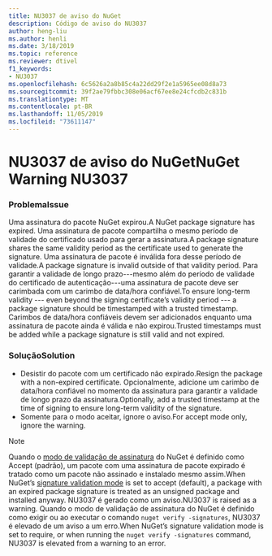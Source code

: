 ```yaml
---
title: NU3037 de aviso do NuGet
description: Código de aviso do NU3037
author: heng-liu
ms.author: henli
ms.date: 3/18/2019
ms.topic: reference
ms.reviewer: dtivel
f1_keywords:
- NU3037
ms.openlocfilehash: 6c5626a2a8b85c4a22dd29f2e1a5965ee08d8a73
ms.sourcegitcommit: 39f2ae79fbbc308e06acf67ee8e24cfcdb2c831b
ms.translationtype: MT
ms.contentlocale: pt-BR
ms.lasthandoff: 11/05/2019
ms.locfileid: "73611147"
---
```

# <a name="nuget-warning-nu3037"></a><span data-ttu-id="032c2-103">NU3037 de aviso do NuGet</span><span class="sxs-lookup"><span data-stu-id="032c2-103">NuGet Warning NU3037</span></span>

### <a name="issue"></a><span data-ttu-id="032c2-104">Problema</span><span class="sxs-lookup"><span data-stu-id="032c2-104">Issue</span></span>

<span data-ttu-id="032c2-105">Uma assinatura do pacote NuGet expirou.</span><span class="sxs-lookup"><span data-stu-id="032c2-105">A NuGet package signature has expired.</span></span>
<span data-ttu-id="032c2-106">Uma assinatura de pacote compartilha o mesmo período de validade do certificado usado para gerar a assinatura.</span><span class="sxs-lookup"><span data-stu-id="032c2-106">A package signature shares the same validity period as the certificate used to generate the signature.</span></span> <span data-ttu-id="032c2-107">Uma assinatura de pacote é inválida fora desse período de validade.</span><span class="sxs-lookup"><span data-stu-id="032c2-107">A package signature is invalid outside of that validity period.</span></span>
<span data-ttu-id="032c2-108">Para garantir a validade de longo prazo---mesmo além do período de validade do certificado de autenticação---uma assinatura de pacote deve ser carimbada com um carimbo de data/hora confiável.</span><span class="sxs-lookup"><span data-stu-id="032c2-108">To ensure long-term validity --- even beyond the signing certificate’s validity period --- a package signature should be timestamped with a trusted timestamp.</span></span> <span data-ttu-id="032c2-109">Carimbos de data/hora confiáveis devem ser adicionados enquanto uma assinatura de pacote ainda é válida e não expirou.</span><span class="sxs-lookup"><span data-stu-id="032c2-109">Trusted timestamps must be added while a package signature is still valid and not expired.</span></span>


### <a name="solution"></a><span data-ttu-id="032c2-110">Solução</span><span class="sxs-lookup"><span data-stu-id="032c2-110">Solution</span></span>

* <span data-ttu-id="032c2-111">Desistir do pacote com um certificado não expirado.</span><span class="sxs-lookup"><span data-stu-id="032c2-111">Resign the package with a non-expired certificate.</span></span> <span data-ttu-id="032c2-112">Opcionalmente, adicione um carimbo de data/hora confiável no momento da assinatura para garantir a validade de longo prazo da assinatura.</span><span class="sxs-lookup"><span data-stu-id="032c2-112">Optionally, add a trusted timestamp at the time of signing to ensure long-term validity of the signature.</span></span>
* <span data-ttu-id="032c2-113">Somente para o modo aceitar, ignore o aviso.</span><span class="sxs-lookup"><span data-stu-id="032c2-113">For accept mode only, ignore the warning.</span></span>

> [!Note]
> <span data-ttu-id="032c2-114">Quando o [modo de validação de assinatura](https://docs.microsoft.com/nuget/consume-packages/installing-signed-packages#configure-package-signature-requirements) do NuGet é definido como Accept (padrão), um pacote com uma assinatura de pacote expirado é tratado como um pacote não assinado e instalado mesmo assim.</span><span class="sxs-lookup"><span data-stu-id="032c2-114">When NuGet’s [signature validation mode](https://docs.microsoft.com/nuget/consume-packages/installing-signed-packages#configure-package-signature-requirements) is set to accept (default), a package with an expired package signature is treated as an unsigned package and installed anyway.</span></span> <span data-ttu-id="032c2-115">NU3037 é gerado como um aviso.</span><span class="sxs-lookup"><span data-stu-id="032c2-115">NU3037 is raised as a warning.</span></span> <span data-ttu-id="032c2-116">Quando o modo de validação de assinatura do NuGet é definido como exigir ou ao executar o comando `nuget verify -signatures`, NU3037 é elevado de um aviso a um erro.</span><span class="sxs-lookup"><span data-stu-id="032c2-116">When NuGet’s signature validation mode is set to require, or when running the `nuget verify -signatures` command, NU3037 is elevated from a warning to an error.</span></span> 
